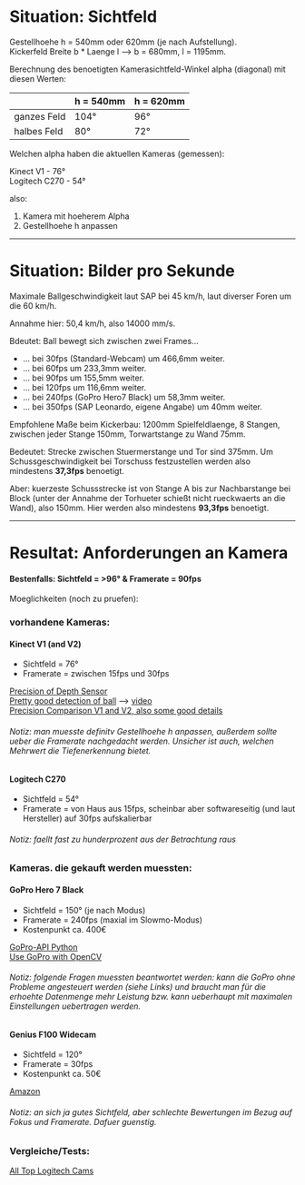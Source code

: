 # Situation: Sichtfeld

Gestellhoehe h = 540mm oder 620mm (je nach Aufstellung). <br>
Kickerfeld Breite b * Laenge l --> b = 680mm, l = 1195mm. <br>

Berechnung des benoetigten Kamerasichtfeld-Winkel alpha (diagonal) mit diesen Werten:

| | h = 540mm | h = 620mm |
| --- | --- | --- |
| ganzes Feld | 104° | 96° |
| halbes Feld | 80° | 72° |

Welchen alpha haben die aktuellen Kameras (gemessen):

Kinect V1 - 76° <br>
Logitech C270 - 54°

also:

1. Kamera mit hoeherem Alpha
2. Gestellhoehe h anpassen

<hr>

# Situation: Bilder pro Sekunde

Maximale Ballgeschwindigkeit laut SAP bei 45 km/h, laut diverser Foren um die 60 km/h.

Annahme hier: 50,4 km/h, also 14000 mm/s.

Bdeutet: Ball bewegt sich zwischen zwei Frames...

* ... bei 30fps (Standard-Webcam) um 466,6mm weiter.
* ... bei 60fps um 233,3mm weiter.
* ... bei 90fps um 155,5mm weiter.
* ... bei 120fps um 116,6mm weiter.
* ... bei 240fps (GoPro Hero7 Black) um 58,3mm weiter.
* ... bei 350fps (SAP Leonardo, eigene Angabe) um 40mm weiter.


Empfohlene Maße beim Kickerbau: 1200mm Spielfeldlaenge, 8 Stangen, zwischen jeder Stange 150mm, Torwartstange zu Wand 75mm. <br>

Bedeutet: Strecke zwischen Stuermerstange und Tor sind 375mm. Um Schussgeschwindigkeit bei Torschuss festzustellen werden also mindestens **37,3fps** benoetigt.

Aber: kuerzeste Schussstrecke ist von Stange A bis zur Nachbarstange bei Block (unter der Annahme der Torhueter schießt nicht rueckwaerts an die Wand), also 150mm. Hier werden also mindestens **93,3fps** benoetigt.

<hr>

# Resultat: Anforderungen an Kamera

#### Bestenfalls: Sichtfeld = >96° & Framerate = 90fps

Moeglichkeiten (noch zu pruefen):

### vorhandene Kameras:

#### Kinect V1 (and V2)

* Sichtfeld = 76°
* Framerate = zwischen 15fps und 30fps

[Precision of Depth Sensor](https://stackoverflow.com/questions/7696436/precision-of-the-kinect-depth-camera) <br>
[Pretty good detection of ball](https://vvvv.org/contribution/kinect-hitboxes-dx11) --> [video](https://www.youtube.com/watch?v=I9TyfeeTKFk&feature=youtu.be&t=32) <br>
[Precision Comparison V1 and V2, also some good details](https://www.dfki.de/fileadmin/user_upload/import/8767_wasenmuller2016comparison.pdf) <br>

###### Notiz: man muesste definitv Gestellhoehe h anpassen, außerdem sollte ueber die Framerate nachgedacht werden. Unsicher ist auch, welchen Mehrwert die Tiefenerkennung bietet.

#### Logitech C270

* Sichtfeld = 54°
* Framerate = von Haus aus 15fps, scheinbar aber softwareseitig (und laut Hersteller) auf 30fps aufskalierbar

###### Notiz: faellt fast zu hunderprozent aus der Betrachtung raus

### Kameras. die gekauft werden muessten:

#### GoPro Hero 7 Black

* Sichtfeld = 150° (je nach Modus)
* Framerate = 240fps (maxial im Slowmo-Modus)
* Kostenpunkt ca. 400€

[GoPro-API Python](https://pypi.org/project/goprocam/) <br>
[Use GoPro with OpenCV](https://stackoverflow.com/questions/36112313/how-connect-my-gopro-hero-4-camera-live-stream-to-opencv-using-python) <br>

###### Notiz: folgende Fragen muessten beantwortet werden: kann die GoPro ohne Probleme angesteuert werden (siehe Links) und braucht man für die erhoehte Datenmenge mehr Leistung bzw. kann ueberhaupt mit maximalen Einstellungen uebertragen werden.

#### Genius F100 Widecam

* Sichtfeld = 120°
* Framerate = 30fps
* Kostenpunkt ca. 50€

[Amazon](https://www.amazon.de/Genius-32200213101-F100-Widecam/dp/B0080CE5M4/ref=sr_1_fkmr0_1?ie=UTF8&qid=1549121342&sr=8-1-fkmr0&keywords=Genius+120-degree+Ultra+Wide+Angle+Full+HD+Conference+Webcam%28WideCam+F100%29)

###### Notiz: an sich ja gutes Sichtfeld, aber schlechte Bewertungen im Bezug auf Fokus und Framerate. Dafuer guenstig.

### Vergleiche/Tests:

[All Top Logitech Cams](https://addpipe.com/blog/top-logitech-webcams-compared/)
